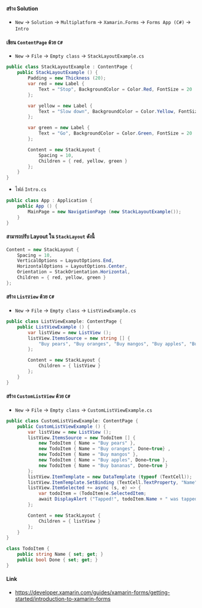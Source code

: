 #### สร้าง Solution

- `New` -> `Solution` -> `Multiplatform` -> `Xamarin.Forms` -> `Forms App (C#)` -> `Intro`

####  เขียน `ContentPage` ด้วย `C#`

- `New` -> `File` -> `Empty class` -> `StackLayoutExample.cs`

```csharp
public class StackLayoutExample : ContentPage {
    public StackLayoutExample () {
        Padding = new Thickness (20);
        var red = new Label {
            Text = "Stop", BackgroundColor = Color.Red, FontSize = 20
        };

        var yellow = new Label {
            Text = "Slow down", BackgroundColor = Color.Yellow, FontSize = 20
        };

        var green = new Label {
            Text = "Go", BackgroundColor = Color.Green, FontSize = 20
        };

        Content = new StackLayout {
            Spacing = 10,
            Children = { red, yellow, green }
        };
    }
}
```

- ไฟล์ `Intro.cs`

```csharp
public class App : Application {
    public App () {
        MainPage = new NavigationPage (new StackLayoutExample());
    }
}
```

#### สามารถปรับ Layout ใน `StackLayout` ดังนี้

```csharp
Content = new StackLayout {
    Spacing = 10,
    VerticalOptions = LayoutOptions.End,
    HorizontalOptions = LayoutOptions.Center,
    Orientation = StackOrientation.Horizontal,
    Children = { red, yellow, green }
};
```

#### สร้าง `ListView` ด้วย `C#`

- `New` -> `File` -> `Empty class` -> `ListViewExample.cs`

```csharp
public class ListViewExample: ContentPage {
    public ListViewExample () {
        var listView = new ListView ();
        listView.ItemsSource = new string [] {
            "Buy pears", "Buy oranges", "Buy mangos", "Buy apples", "Buy bananas"
        };

        Content = new StackLayout {
            Children = { listView }
        };
    }
}
```

#### สร้าง `CustomListView` ด้วย `C#`

- `New` -> `File` -> `Empty class` -> `CustomListViewExample.cs`

```csharp
public class CustomListViewExample: ContentPage {
    public CustomListViewExample () {
        var listView = new ListView ();
        listView.ItemsSource = new TodoItem [] {
            new TodoItem { Name = "Buy pears" },
            new TodoItem { Name = "Buy oranges", Done=true} ,
            new TodoItem { Name = "Buy mangos" },
            new TodoItem { Name = "Buy apples", Done=true },
            new TodoItem { Name = "Buy bananas", Done=true }
        };
        listView.ItemTemplate = new DataTemplate (typeof (TextCell));
        listView.ItemTemplate.SetBinding (TextCell.TextProperty, "Name");
        listView.ItemSelected += async (s, e) => {
            var todoItem = (TodoItem)e.SelectedItem;
            await DisplayAlert ("Tapped!", todoItem.Name + " was tapped.", "OK");
        };

        Content = new StackLayout {
            Children = { listView }
        };
    }
}

class TodoItem {
    public string Name { set; get; }
    public bool Done { set; get; }
}
```

#### Link

- https://developer.xamarin.com/guides/xamarin-forms/getting-started/introduction-to-xamarin-forms
